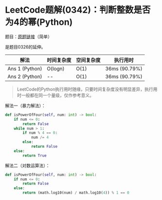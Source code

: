 # LeetCode题解(0342)：判断整数是否为4的幂(Python)

题目：[原题链接](https://leetcode-cn.com/problems/power-of-four/)（简单）

是题目0326的延伸。

| 解法           | 时间复杂度 | 空间复杂度 | 执行用时      |
| -------------- | ---------- | ---------- | ------------- |
| Ans 1 (Python) | O(logn)    | O(1)       | 36ms (90.79%) |
| Ans 2 (Python) | --         | O(1)       | 36ms (90.79%) |

>  LeetCode的Python执行用时随缘，只要时间复杂度没有明显差异，执行用时一般都在同一个量级，仅作参考意义。

解法一（暴力解法）：

```python
def isPowerOfFour(self, num: int) -> bool:
    if num <= 0:
        return False
    while num > 1:
        if num % 4 == 0:
            num /= 4
        else:
            return False
    else:
        return True
```

解法二（对数运算法）：

```python
def isPowerOfFour(self, num: int) -> bool:
    if num <= 0:
        return False
    else:
        return (math.log10(num) / math.log10(4)) % 1 == 0
```